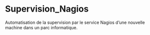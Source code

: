 # Supervision_Nagios
Automatisation de la  supervision par le service Nagios d’une nouvelle machine dans un parc informatique.
